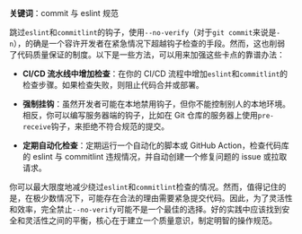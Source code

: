 **关键词**：commit 与 eslint 规范

跳过`eslint`和`commitlint`的钩子，使用`--no-verify`（对于`git commit`来说是`-n`），的确是一个容许开发者在紧急情况下超越钩子检查的手段。然而，这也削弱了代码质量保证的制度。以下是一些方法，可以用来加强这些卡点的靠谱办法：

- **CI/CD 流水线中增加检查**：在你的 CI/CD 流程中增加`eslint`和`commitlint`的检查步骤。如果检查失败，则阻止代码合并或部署。

- **强制挂钩**：虽然开发者可能在本地禁用钩子，但你不能控制别人的本地环境。相反，你可以编写服务器端的钩子，比如在 Git 仓库的服务器上使用`pre-receive`钩子，来拒绝不符合规范的提交。

- **定期自动化检查**：定期运行一个自动化的脚本或 GitHub Action，检查代码库的 eslint 与 commitlint 违规情况，并自动创建一个修复问题的 issue 或拉取请求。

你可以最大限度地减少绕过`eslint`和`commitlint`检查的情况。然而，值得记住的是，在极少数情况下，可能存在合法的理由需要紧急提交代码。因此，为了灵活性和效率，完全禁止`--no-verify`可能不是一个最佳的选择。好的实践中应该找到安全和灵活性之间的平衡，核心在于建立一个质量意识，制定明智的操作规范。
